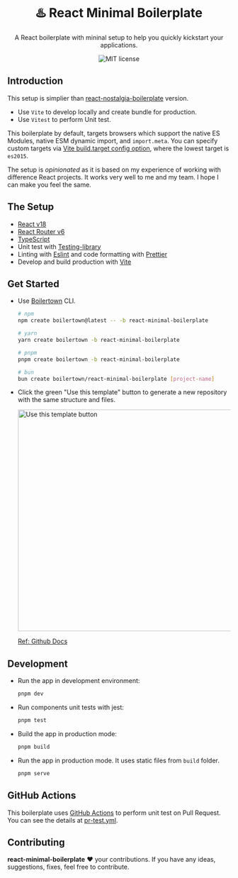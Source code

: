 <h1 align="center">♨️ React Minimal Boilerplate</h1>

<div align="center">
  <p>
    A React boilerplate with mininal setup to help you quickly kickstart your applications.
  </p>
  <img src="https://img.shields.io/github/license/boilertown/react-minimal-boilerplate?style=flat-square" alt="MIT license" >
</div>

## Introduction

This setup is simplier than [react-nostalgia-boilerplate](https://github.com/boilertown/react-nostalgia-boilerplate) version.

- Use `Vite` to develop locally and create bundle for production.
- Use `Vitest` to perform Unit test.

This boilerplate by default, targets browsers which support the native ES Modules, native ESM dynamic import, and `import.meta`. You can specify custom targets via [Vite build.target config option](https://vitejs.dev/config/build-options.html#build-target), where the lowest target is `es2015`.

The setup is _opinionated_ as it is based on my experience of working with difference React projects. It works very well to me and my team. I hope I can make you feel the same.

## The Setup

- [React v18][react-url]
- [React Router v6][react-router-url]
- [TypeScript][typescript-url]
- Unit test with [Testing-library][testing-library-url]
- Linting with [Eslint][eslint-url] and code formatting with [Prettier][prettier-url]
- Develop and build production with [Vite][vite-url]

## Get Started

- Use [Boilertown](https://github.com/boilertown/create-boilertown) CLI.

  ```sh
  # npm
  npm create boilertown@latest -- -b react-minimal-boilerplate

  # yarn
  yarn create boilertown -b react-minimal-boilerplate

  # pnpm
  pnpm create boilertown -b react-minimal-boilerplate

  # bun
  bun create boilertown/react-minimal-boilerplate [project-name]
  ```

- Click the green "Use this template" button to generate a new repository with the same structure and files.

  <img src="https://docs.github.com/assets/cb-36544/images/help/repository/use-this-template-button.png" alt="Use this template button" width="500">

  [Ref: Github Docs](https://docs.github.com/en/repositories/creating-and-managing-repositories/creating-a-repository-from-a-template)

## Development

- Run the app in development environment:

  ```sh
  pnpm dev
  ```

- Run components unit tests with jest:

  ```sh
  pnpm test
  ```

- Build the app in production mode:

  ```sh
  pnpm build
  ```

- Run the app in production mode. It uses static files from `build` folder.

  ```sh
  pnpm serve
  ```

## GitHub Actions

This boilerplate uses [GitHub Actions](https://github.com/features/actions) to perform unit test on Pull Request. You can see the details at [pr-test.yml](./.github/workflows/pr-test.yml).

## Contributing

**react-minimal-boilerplate** ❤️ your contributions. If you have any ideas, suggestions, fixes, feel free to contribute.

[boilertown-url]: https://github.com/boilertown
[react-url]: https://beta.reactjs.org
[react-router-url]: https://reactrouter.com
[typescript-url]: https://www.typescriptlang.org
[eslint-url]: https://eslint.org
[prettier-url]: https://prettier.io
[testing-library-url]: https://testing-library.com
[vite-url]: https://vitejs.dev
